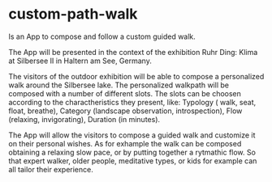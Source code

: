 # custom-path-walk

Is an App to compose and follow a custom guided walk.

The App will be presented in the context of the exhibition Ruhr Ding: Klima at Silbersee II in Haltern am See, Germany.

The visitors of the outdoor exhibition will be able to compose a personalized walk around the Silbersee lake. The personalized walkpath will be composed with a number of different slots. The slots can be choosen according to the charactheristics they present, like: Typology ( walk, seat, float, breathe), Category (landscape observation, introspection), Flow (relaxing, invigorating), Duration (in minutes).

The App will allow the visitors to compose a guided walk and customize it on their personal wishes. As for exhample the walk can be composed obtaining a relaxing slow pace, or by putting together a rytmathic flow. So that expert walker, older people, meditative types, or kids for example can all tailor their experience.
